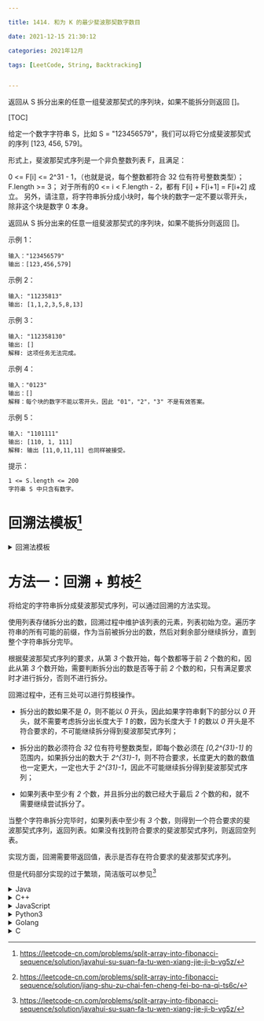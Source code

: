 ```yaml
---

title: 1414. 和为 K 的最少斐波那契数字数目

date: 2021-12-15 21:30:12

categories: 2021年12月

tags: [LeetCode, String, Backtracking]


---
```


 
返回从 S 拆分出来的任意一组斐波那契式的序列块，如果不能拆分则返回 []。
 
<!-- more -->

[TOC]

给定一个数字字符串 S，比如 S = "123456579"，我们可以将它分成斐波那契式的序列 [123, 456, 579]。

形式上，斐波那契式序列是一个非负整数列表 F，且满足：

0 <= F[i] <= 2^31 - 1，（也就是说，每个整数都符合 32 位有符号整数类型）；
F.length >= 3；
对于所有的0 <= i < F.length - 2，都有 F[i] + F[i+1] = F[i+2] 成立。
另外，请注意，将字符串拆分成小块时，每个块的数字一定不要以零开头，除非这个块是数字 0 本身。

返回从 S 拆分出来的任意一组斐波那契式的序列块，如果不能拆分则返回 []。



示例 1：

    输入："123456579"
    输出：[123,456,579]
示例 2：

    输入: "11235813"
    输出: [1,1,2,3,5,8,13]
示例 3：

    输入: "112358130"
    输出: []
    解释: 这项任务无法完成。
示例 4：

    输入："0123"
    输出：[]
    解释：每个块的数字不能以零开头，因此 "01"，"2"，"3" 不是有效答案。
示例 5：
    
    输入: "1101111"
    输出: [110, 1, 111]
    解释: 输出 [11,0,11,11] 也同样被接受。


提示：
    
    1 <= S.length <= 200
    字符串 S 中只含有数字。

# 回溯法模板[^1]

<details>
    <summary>回溯法模板</summary>

```
private void backtrack("原始参数") {
    //终止条件(递归必须要有终止条件)
    if ("终止条件") {
        //一些逻辑操作（可有可无，视情况而定）
        return;
    }

    for (int i = "for循环开始的参数"; i < "for循环结束的参数"; i++) {
        //一些逻辑操作（可有可无，视情况而定）

        //做出选择

        //递归
        backtrack("新的参数");
        //一些逻辑操作（可有可无，视情况而定）

        //撤销选择
    }
}

```
</details>

# 方法一：回溯 + 剪枝[^2]

将给定的字符串拆分成斐波那契式序列，可以通过回溯的方法实现。

使用列表存储拆分出的数，回溯过程中维护该列表的元素，列表初始为空。遍历字符串的所有可能的前缀，作为当前被拆分出的数，然后对剩余部分继续拆分，直到整个字符串拆分完毕。

根据斐波那契式序列的要求，从第 *3* 个数开始，每个数都等于前 *2* 个数的和，因此从第 *3* 个数开始，需要判断拆分出的数是否等于前 *2* 个数的和，只有满足要求时才进行拆分，否则不进行拆分。

回溯过程中，还有三处可以进行剪枝操作。

- 拆分出的数如果不是 *0*，则不能以 *0* 开头，因此如果字符串剩下的部分以 *0* 开头，就不需要考虑拆分出长度大于 *1* 的数，因为长度大于 *1* 的数以 *0* 开头是不符合要求的，不可能继续拆分得到斐波那契式序列；

- 拆分出的数必须符合 *32* 位有符号整数类型，即每个数必须在 *[0,2^{31}-1]* 的范围内，如果拆分出的数大于 *2^{31}-1*，则不符合要求，长度更大的数的数值也一定更大，一定也大于 *2^{31}-1*，因此不可能继续拆分得到斐波那契式序列；

- 如果列表中至少有 *2* 个数，并且拆分出的数已经大于最后 *2* 个数的和，就不需要继续尝试拆分了。

当整个字符串拆分完毕时，如果列表中至少有 *3* 个数，则得到一个符合要求的斐波那契式序列，返回列表。如果没有找到符合要求的斐波那契式序列，则返回空列表。

实现方面，回溯需要带返回值，表示是否存在符合要求的斐波那契式序列。


但是代码部分实现的过于繁琐，简洁版可以参见[^1]

<details>
    <summary>Java</summary>
    
```Java [sol1-Java]

    public List<Integer> splitIntoFibonacci(String S) {
        List<Integer> res = new ArrayList<>();
        backtrack(S.toCharArray(), res, 0);
        return res;
    }

    public boolean backtrack(char[] digit, List<Integer> res, int index) {
        //边界条件判断，如果截取完了，并且res长度大于等于3，表示找到了一个组合。
        if (index == digit.length && res.size() >= 3) {
            return true;
        }
        for (int i = index; i < digit.length; i++) {
            //两位以上的数字不能以0开头
            if (digit[index] == '0' && i > index) {
                break;
            }
            //截取字符串转化为数字
            long num = subDigit(digit, index, i + 1);
            //如果截取的数字大于int的最大值，则终止截取
            if (num > Integer.MAX_VALUE) {
                break;
            }
            int size = res.size();
            //如果截取的数字大于res中前两个数字的和，说明这次截取的太大，直接终止，因为后面越截取越大
            if (size >= 2 && num > res.get(size - 1) + res.get(size - 2)) {
                break;
            }
            if (size <= 1 || num == res.get(size - 1) + res.get(size - 2)) {
                //把数字num添加到集合res中
                res.add((int) num);
                //如果找到了就直接返回
                if (backtrack(digit, res, i + 1))
                    return true;
                //如果没找到，就会走回溯这一步，然后把上一步添加到集合res中的数字给移除掉
                res.remove(res.size() - 1);
            }
        }
        return false;
    }

    //相当于截取字符串S中的子串然后转换为十进制数字
    private long subDigit(char[] digit, int start, int end) {
        long res = 0;
        for (int i = start; i < end; i++) {
            res = res * 10 + digit[i] - '0';
        }
        return res;
    }

```
</details>
<details>
    <summary>C++</summary>
    
```C++ [sol1-C++]
class Solution {
public:
    vector<int> splitIntoFibonacci(string num) {
        vector<int> list;
        backtrack(list, num, num.length(), 0, 0, 0);
        return list;
    }

    bool backtrack(vector<int>& list, string num, int length, int index, long long sum, int prev) {
        if (index == length) {
            return list.size() >= 3;
        }
        long long curr = 0;
        for (int i = index; i < length; i++) {
            if (i > index && num[index] == '0') {
                break;
            }
            curr = curr * 10 + num[i] - '0';
            if (curr > INT_MAX) {
                break;
            }
            if (list.size() >= 2) {
                if (curr < sum) {
                    continue;
                }
                else if (curr > sum) {
                    break;
                }
            }
            list.push_back(curr);
            if (backtrack(list, num, length, i + 1, prev + curr, curr)) {
                return true;
            }
            list.pop_back();
        }
        return false;
    }
};
```
</details>
<details>
    <summary>JavaScript</summary>
 
```JavaScript [sol1-JavaScript]
var splitIntoFibonacci = function(num) {
    const list = new Array().fill(0);
    backtrack(list, num, num.length, 0, 0, 0);
    return list;
};

const backtrack = (list, num, length, index, sum, prev) => {
    if (index === length) {
        return list.length >= 3;
    }
    let currLong = 0;
    for (let i = index; i < length; i++) {
        if (i > index && num[index] === '0') {
            break;
        }
        currLong = currLong * 10 + num[i].charCodeAt() - '0'.charCodeAt();
        if (currLong > Math.pow(2, 31) - 1) {
            break;
        }
        let curr = currLong;
        if (list.length >= 2) {
            if (curr < sum) {
                continue;
            } else if (curr > sum) {
                break;
            }
        }
        list.push(curr);
        if (backtrack(list, num, length, i + 1, prev + curr, curr)) {
            return true;
        } else {
            list.splice(list.length - 1, 1);
        }
    }
    return false;
}
```
</details>
<details>
    <summary>Python3</summary>
 
```Python [sol1-Python3]
class Solution:
    def splitIntoFibonacci(self, num: str) -> List[int]:
        ans = list()

        def backtrack(index: int):
            if index == len(num):
                return len(ans) >= 3
            
            curr = 0
            for i in range(index, len(num)):
                if i > index and num[index] == "0":
                    break
                curr = curr * 10 + ord(num[i]) - ord("0")
                if curr > 2**31 - 1:
                    break
                
                if len(ans) < 2 or curr == ans[-2] + ans[-1]:
                    ans.append(curr)
                    if backtrack(i + 1):
                        return True
                    ans.pop()
                elif len(ans) > 2 and curr > ans[-2] + ans[-1]:
                    break
        
            return False
        
        backtrack(0)
        return ans
```
</details>
<details>
    <summary>Golang</summary>
 
```Golang [sol1-Golang]
func splitIntoFibonacci(num string) (F []int) {
    n := len(num)
    var backtrack func(index, sum, prev int) bool
    backtrack = func(index, sum, prev int) bool {
        if index == n {
            return len(F) >= 3
        }

        cur := 0
        for i := index; i < n; i++ {
            // 每个块的数字一定不要以零开头，除非这个块是数字 0 本身
            if i > index && num[index] == '0' {
                break
            }

            cur = cur*10 + int(num[i]-'0')
            // 拆出的整数要符合 32 位有符号整数类型
            if cur > math.MaxInt32 {
                break
            }

            // F[i] + F[i+1] = F[i+2]
            if len(F) >= 2 {
                if cur < sum {
                    continue
                }
                if cur > sum {
                    break
                }
            }

            // cur 符合要求，加入序列 F
            F = append(F, cur)
            if backtrack(i+1, prev+cur, cur) {
                return true
            }
            F = F[:len(F)-1]
        }
        return false
    }
    backtrack(0, 0, 0)
    return
}
```
</details>
<details>
    <summary>C</summary>
 
```C [sol1-C]
bool backtrack(int* list, int* listSize, char* num, int length, int index, long long sum, int prev) {
    if (index == length) {
        return (*listSize) >= 3;
    }
    long long curr = 0;
    for (int i = index; i < length; i++) {
        if (i > index && num[index] == '0') {
            break;
        }
        curr = curr * 10 + num[i] - '0';
        if (curr > INT_MAX) {
            break;
        }
        if ((*listSize) >= 2) {
            if (curr < sum) {
                continue;
            } else if (curr > sum) {
                break;
            }
        }
        list[(*listSize)++] = curr;
        if (backtrack(list, listSize, num, length, i + 1, prev + curr, curr)) {
            return true;
        }
        (*listSize)--;
    }
    return false;
}

int* splitIntoFibonacci(char* num, int* returnSize) {
    int n = strlen(num);
    int* list = malloc(sizeof(int) * n);
    *returnSize = 0;
    backtrack(list, returnSize, num, strlen(num), 0, 0, 0);
    return list;
}
```
</details>


[^1]:https://leetcode-cn.com/problems/split-array-into-fibonacci-sequence/solution/javahui-su-suan-fa-tu-wen-xiang-jie-ji-b-vg5z/

[^2]: https://leetcode-cn.com/problems/split-array-into-fibonacci-sequence/solution/jiang-shu-zu-chai-fen-cheng-fei-bo-na-qi-ts6c/


